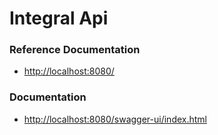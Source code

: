 # Integral Api

### Reference Documentation

* [http://localhost:8080/](http://localhost:8080/)

### Documentation

* [http://localhost:8080/swagger-ui/index.html](http://localhost:8080/swagger-ui/index.html)

